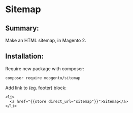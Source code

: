 # Sitemap

## Summary:

Make an HTML sitemap, in Magento 2.

## Installation:

Require new package with composer:
```bash
composer require moogento/sitemap
```

Add link to (eg. footer) block:
```
<li>
  <a href="{{store direct_url="sitemap"}}">Sitemap</a>
</li>
```
